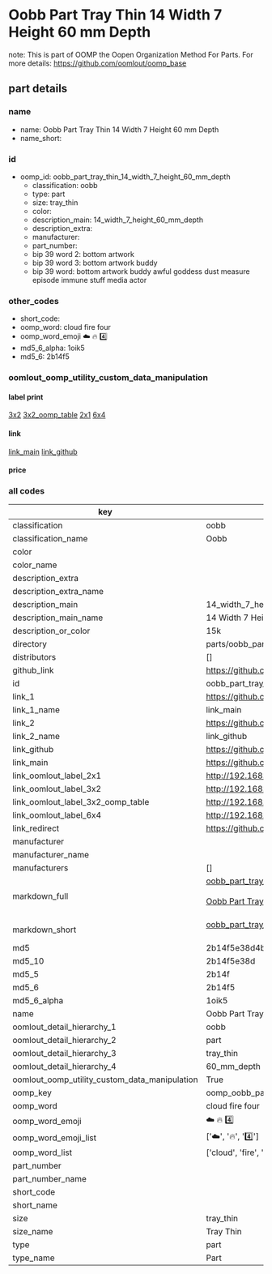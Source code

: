 # Oobb Part Tray Thin 14 Width 7 Height 60 mm Depth  

note: This is part of OOMP the Oopen Organization Method For Parts. For more details: https://github.com/oomlout/oomp_base

##  part details
  







### name
* name: Oobb Part Tray Thin 14 Width 7 Height 60 mm Depth
* name_short: 
### id
* oomp_id: oobb_part_tray_thin_14_width_7_height_60_mm_depth
  * classification: oobb
  * type: part
  * size: tray_thin
  * color: 
  * description_main: 14_width_7_height_60_mm_depth
  * description_extra: 
  * manufacturer: 
  * part_number: 
  * bip 39 word 2: bottom artwork
  * bip 39 word 3: bottom artwork buddy
  * bip 39 word: bottom artwork buddy awful goddess dust measure episode immune stuff media actor

### other_codes
* short_code: 
* oomp_word: cloud fire four
* oomp_word_emoji :cloud: :fire: :four:
* md5_6_alpha: 1oik5
* md5_6: 2b14f5






### oomlout_oomp_utility_custom_data_manipulation
#### label print
[3x2](http://192.168.1.245:1112/?label=oomp%201oik5)
[3x2_oomp_table](http://192.168.1.108:1112/?label=oomp%201oik5)
[2x1](http://192.168.1.242:1112/?label=oomp%201oik5)
[6x4](http://192.168.1.55:1112/?label=oomp%201oik5)    

#### link

[link_main](https://github.com/oomlout/oomlout_oomp_version_1_messy/tree/main/parts/oobb_part_tray_thin_14_width_7_height_60_mm_depth) [link_github](https://github.com/oomlout/oomlout_oomp_version_1_messy/tree/main/parts/oobb_part_tray_thin_14_width_7_height_60_mm_depth)                             

#### price







### all codes 
| key | value |  
| --- | --- |  
| classification | oobb |  
| classification_name | Oobb |  
| color |  |  
| color_name |  |  
| description_extra |  |  
| description_extra_name |  |  
| description_main | 14_width_7_height_60_mm_depth |  
| description_main_name | 14 Width 7 Height 60 mm Depth |  
| description_or_color | 15k |  
| directory | parts/oobb_part_tray_thin_14_width_7_height_60_mm_depth |  
| distributors | [] |  
| github_link | https://github.com/oomlout/oomlout_oomp_part_src/tree/main/parts/oobb_part_tray_thin_14_width_7_height_60_mm_depth |  
| id | oobb_part_tray_thin_14_width_7_height_60_mm_depth |  
| link_1 | https://github.com/oomlout/oomlout_oomp_version_1_messy/tree/main/parts/oobb_part_tray_thin_14_width_7_height_60_mm_depth |  
| link_1_name | link_main |  
| link_2 | https://github.com/oomlout/oomlout_oomp_version_1_messy/tree/main/parts/oobb_part_tray_thin_14_width_7_height_60_mm_depth |  
| link_2_name | link_github |  
| link_github | https://github.com/oomlout/oomlout_oomp_version_1_messy/tree/main/parts/oobb_part_tray_thin_14_width_7_height_60_mm_depth |  
| link_main | https://github.com/oomlout/oomlout_oomp_version_1_messy/tree/main/parts/oobb_part_tray_thin_14_width_7_height_60_mm_depth |  
| link_oomlout_label_2x1 | http://192.168.1.242:1112/?label=oomp%201oik5 |  
| link_oomlout_label_3x2 | http://192.168.1.245:1112/?label=oomp%201oik5 |  
| link_oomlout_label_3x2_oomp_table | http://192.168.1.108:1112/?label=oomp%201oik5 |  
| link_oomlout_label_6x4 | http://192.168.1.55:1112/?label=oomp%201oik5 |  
| link_redirect | https://github.com/oomlout/oomlout_oomp_version_1_messy/tree/main/parts/oobb_part_tray_thin_14_width_7_height_60_mm_depth |  
| manufacturer |  |  
| manufacturer_name |  |  
| manufacturers | [] |  
| markdown_full | [oobb_part_tray_thin_14_width_7_height_60_mm_depth](none)<br>[](none)<br>[Oobb Part Tray Thin 14 Width 7 Height 60 Mm Depth](none)<br><br> |  
| markdown_short | [oobb_part_tray_thin_14_width_7_height_60_mm_depth](none)<br><br> |  
| md5 | 2b14f5e38d4bf13d1132110a3ac348d2 |  
| md5_10 | 2b14f5e38d |  
| md5_5 | 2b14f |  
| md5_6 | 2b14f5 |  
| md5_6_alpha | 1oik5 |  
| name | Oobb Part Tray Thin 14 Width 7 Height 60 mm Depth |  
| oomlout_detail_hierarchy_1 | oobb |  
| oomlout_detail_hierarchy_2 | part |  
| oomlout_detail_hierarchy_3 | tray_thin |  
| oomlout_detail_hierarchy_4 | 60_mm_depth |  
| oomlout_oomp_utility_custom_data_manipulation | True |  
| oomp_key | oomp_oobb_part_tray_thin_14_width_7_height_60_mm_depth |  
| oomp_word | cloud fire four |  
| oomp_word_emoji | :cloud: :fire: :four: |  
| oomp_word_emoji_list | [':cloud:', ':fire:', ':four:'] |  
| oomp_word_list | ['cloud', 'fire', 'four'] |  
| part_number |  |  
| part_number_name |  |  
| short_code |  |  
| short_name |  |  
| size | tray_thin |  
| size_name | Tray Thin |  
| type | part |  
| type_name | Part |  
